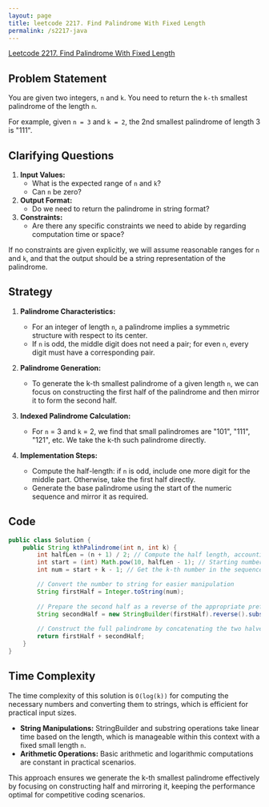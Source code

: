 ```yaml
---
layout: page
title: leetcode 2217. Find Palindrome With Fixed Length
permalink: /s2217-java
---
```

[Leetcode 2217. Find Palindrome With Fixed Length](https://algoadvance.github.io/algoadvance/l2217)
## Problem Statement
You are given two integers, `n` and `k`. You need to return the `k-th` smallest palindrome of the length `n`. 

For example, given `n = 3` and `k = 2`, the 2nd smallest palindrome of length 3 is "111".

## Clarifying Questions
1. **Input Values:**
   - What is the expected range of `n` and `k`?
   - Can `n` be zero?
2. **Output Format:**
   - Do we need to return the palindrome in string format?
3. **Constraints:**
   - Are there any specific constraints we need to abide by regarding computation time or space?

If no constraints are given explicitly, we will assume reasonable ranges for `n` and `k`, and that the output should be a string representation of the palindrome.

## Strategy
1. **Palindrome Characteristics:**
   - For an integer of length `n`, a palindrome implies a symmetric structure with respect to its center.
   - If `n` is odd, the middle digit does not need a pair; for even `n`, every digit must have a corresponding pair.

2. **Palindrome Generation:**
   - To generate the k-th smallest palindrome of a given length `n`, we can focus on constructing the first half of the palindrome and then mirror it to form the second half.

3. **Indexed Palindrome Calculation:**
   - For `n` = 3 and `k` = 2, we find that small palindromes are "101", "111", "121", etc. We take the k-th such palindrome directly.

4. **Implementation Steps:**
   - Compute the half-length: if `n` is odd, include one more digit for the middle part. Otherwise, take the first half directly.
   - Generate the base palindrome using the start of the numeric sequence and mirror it as required.

## Code
```java
public class Solution {
    public String kthPalindrome(int n, int k) {
        int halfLen = (n + 1) / 2; // Compute the half length, accounting for odd length palindromes
        int start = (int) Math.pow(10, halfLen - 1); // Starting number for the first half
        int num = start + k - 1; // Get the k-th number in the sequence

        // Convert the number to string for easier manipulation
        String firstHalf = Integer.toString(num); 
        
        // Prepare the second half as a reverse of the appropriate prefix of the first half
        String secondHalf = new StringBuilder(firstHalf).reverse().substring(n % 2);
        
        // Construct the full palindrome by concatenating the two halves
        return firstHalf + secondHalf;
    }
}
```

## Time Complexity
The time complexity of this solution is `O(log(k))` for computing the necessary numbers and converting them to strings, which is efficient for practical input sizes.

- **String Manipulations:** StringBuilder and substring operations take linear time based on the length, which is manageable within this context with a fixed small length `n`.
- **Arithmetic Operations:** Basic arithmetic and logarithmic computations are constant in practical scenarios.

This approach ensures we generate the k-th smallest palindrome effectively by focusing on constructing half and mirroring it, keeping the performance optimal for competitive coding scenarios.
